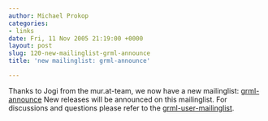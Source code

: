 ```yaml
---
author: Michael Prokop
categories:
- links
date: Fri, 11 Nov 2005 21:19:00 +0000
layout: post
slug: 120-new-mailinglist-grml-announce
title: 'new mailinglist: grml-announce'

---
```

Thanks to Jogi from the mur.at\-team, we now have a new mailinglist: [grml\-announce](http://lists.mur.at/mailman/listinfo/grml-announce)
New releases will be announced on this mailinglist. For discussions and questions please refer to the [grml\-user\-mailinglist](http://lists.mur.at/mailman/listinfo/grml).
